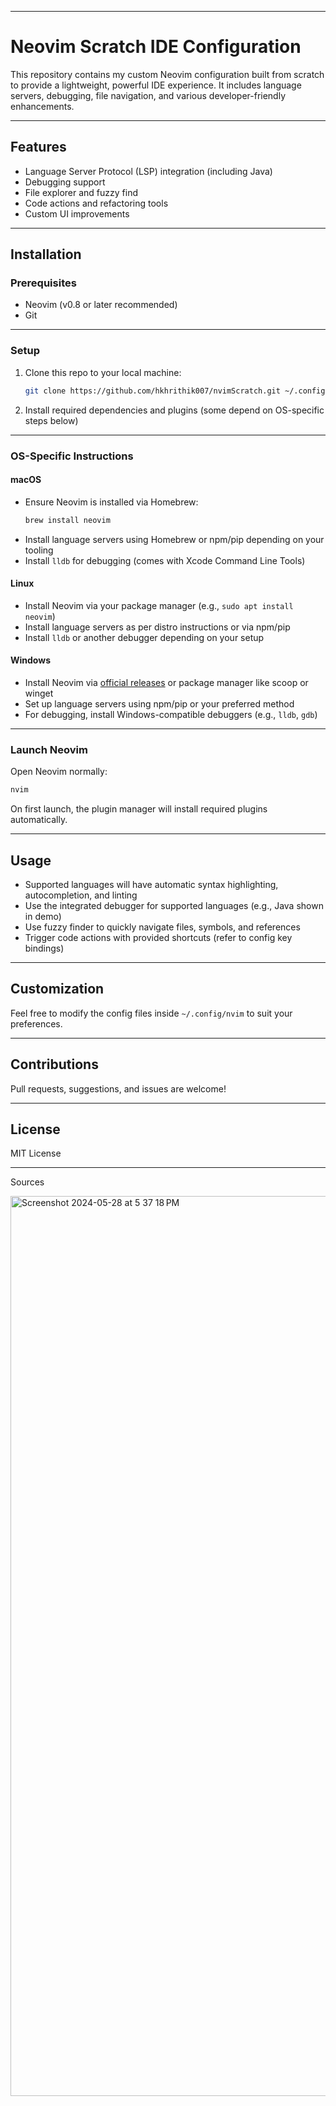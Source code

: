 
***

# Neovim Scratch IDE Configuration  

This repository contains my custom Neovim configuration built from scratch to provide a lightweight, powerful IDE experience. It includes language servers, debugging, file navigation, and various developer-friendly enhancements.

***

## Features  
- Language Server Protocol (LSP) integration (including Java)  
- Debugging support  
- File explorer and fuzzy find  
- Code actions and refactoring tools  
- Custom UI improvements  

***

## Installation  

### Prerequisites  
- Neovim (v0.8 or later recommended)  
- Git  

***

### Setup  

1. Clone this repo to your local machine:  
   ```bash  
   git clone https://github.com/hkhrithik007/nvimScratch.git ~/.config/nvim  
   ```

2. Install required dependencies and plugins (some depend on OS-specific steps below)  

***

### OS-Specific Instructions  

#### macOS  
- Ensure Neovim is installed via Homebrew:  
  ```bash  
  brew install neovim  
  ```
- Install language servers using Homebrew or npm/pip depending on your tooling  
- Install `lldb` for debugging (comes with Xcode Command Line Tools)  

#### Linux  
- Install Neovim via your package manager (e.g., `sudo apt install neovim`)  
- Install language servers as per distro instructions or via npm/pip  
- Install `lldb` or another debugger depending on your setup  

#### Windows  
- Install Neovim via [official releases](https://github.com/neovim/neovim/releases) or package manager like scoop or winget  
- Set up language servers using npm/pip or your preferred method  
- For debugging, install Windows-compatible debuggers (e.g., `lldb`, `gdb`)  

***

### Launch Neovim  
Open Neovim normally:  
```bash  
nvim  
```
On first launch, the plugin manager will install required plugins automatically.

***

## Usage  

- Supported languages will have automatic syntax highlighting, autocompletion, and linting  
- Use the integrated debugger for supported languages (e.g., Java shown in demo)  
- Use fuzzy finder to quickly navigate files, symbols, and references  
- Trigger code actions with provided shortcuts (refer to config key bindings)  

***

## Customization  

Feel free to modify the config files inside `~/.config/nvim` to suit your preferences.

***

## Contributions  

Pull requests, suggestions, and issues are welcome!

***

## License  

MIT License  

***

Sources

<img width="1440" alt="Screenshot 2024-05-28 at 5 37 18 PM" src="https://github.com/hkhrithik007/nvimScratch/assets/122602243/3f143170-e694-4e9a-9d07-a84efe2b2580">
